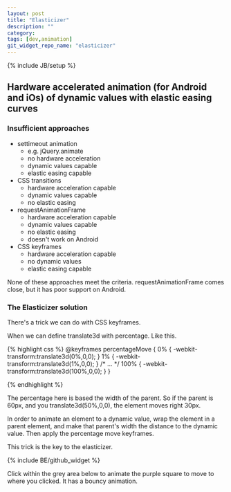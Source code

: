 ```yaml
---
layout: post
title: "Elasticizer"
description: ""
category: 
tags: [dev,animation]
git_widget_repo_name: "elasticizer"
---
```


{% include JB/setup %}

## Hardware accelerated animation (for Android and iOs) of dynamic values with elastic easing curves
### Insufficient approaches

- settimeout animation  
   - e.g. jQuery.animate
   - no hardware acceleration
   - dynamic values capable
   - elastic easing capable
- CSS transitions
   - hardware acceleration capable
   - dynamic values capable
   - no elastic easing
- requestAnimationFrame
   - hardware acceleration capable
   - dynamic values capable
   - no elastic easing
   - doesn't work on Android
- CSS keyframes
   - hardware acceleration capable
   - no dynamic values
   - elastic easing capable

None of these approaches meet the criteria.  requestAnimationFrame comes close, but it has poor support on Android.

### The Elasticizer solution

There's a trick we can do with CSS keyframes.

When we can define translate3d with percentage.  Like this.

{% highlight css %}
@keyframes percentageMove {
	0% {
		-webkit-transform:translate3d(0%,0,0);
	}
	1% {
		-webkit-transform:translate3d(1%,0,0);
	}
	/* ... */
	100% {
		-webkit-transform:translate3d(100%,0,0);
	}
}

{% endhighlight %}

The percentage here is based the width of the parent.  So if the parent is 60px, and you translate3d(50%,0,0), the element moves right 30px.  

In order to animate an element to a dynamic value, wrap the element in a parent element, and make that parent's width the distance to the dynamic value.  Then apply the percentage move keyframes.

This trick is the key to the elasticizer.







{% include BE/github_widget %}

<link rel="stylesheet" href="{{ site.JB.WIDGET_PATH }}/elasticizer/css/elasticizer.css" media="screen" type="text/css" />
<link rel="stylesheet" href="{{ site.JB.WIDGET_PATH }}/elasticizer/css/app.css" media="screen" type="text/css" />

Click within the grey area below to animate the purple square to move to where you clicked.  It has a bouncy animation.

<div class="elasticizerBlogWidgetWrap widgetWrap">
	<div class="elasticizerWidgetFrame"> </div>
</div>
<script> 
	inlineScript.elasticizer = require.config({
		paths: {
	 		'jQuery': '{{ site.JB.WIDGET_PATH }}/elasticizer/jquery.min',
	 		'Tweenable': '{{ site.JB.WIDGET_PATH }}/elasticizer/shifty.min',
	 		'CSSAnimations': '{{ site.JB.WIDGET_PATH }}/elasticizer/css-animations',

	 	},
	 	shim: {
	        'jQuery': {
	            exports: '$'
	        }
	    },
     	 context: "elasticizer",
         baseUrl: "{{ site.JB.WIDGET_PATH }}/elasticizer/"
    });
	inlineScript.elasticizer(['js/app']);
</script>